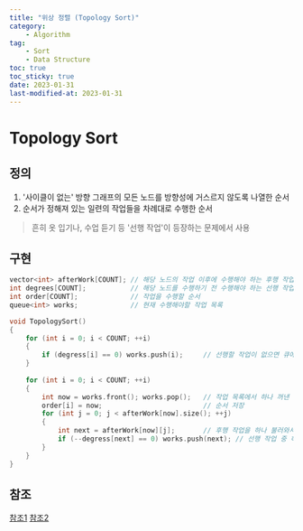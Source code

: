 ```yaml
---
title: "위상 정렬 (Topology Sort)"
category:
    - Algorithm
tag:
    - Sort
    - Data Structure
toc: true
toc_sticky: true
date: 2023-01-31
last-modified-at: 2023-01-31
---
```


# Topology Sort
## 정의
1. '사이클이 없는' 방향 그래프의 모든 노드를 방향성에 거스르지 않도록 나열한 순서
2. 순서가 정해져 있는 일련의 작업들을 차례대로 수행한 순서
> 흔히 옷 입기나, 수업 듣기 등 '선행 작업'이 등장하는 문제에서 사용


## 구현
```c++
vector<int> afterWork[COUNT]; // 해당 노드의 작업 이후에 수행해야 하는 후행 작업
int degrees[COUNT];           // 해당 노드를 수행하기 전 수행해야 하는 선행 작업의 갯수
int order[COUNT];             // 작업을 수행할 순서
queue<int> works;             // 현재 수행해야할 작업 목록

void TopologySort()
{
    for (int i = 0; i < COUNT; ++i)
    {
        if (degress[i] == 0) works.push(i);     // 선행할 작업이 없으면 큐에 삽입
    }
    
    for (int i = 0; i < COUNT; ++i)
    {
        int now = works.front(); works.pop();   // 작업 목록에서 하나 꺼낸 후
        order[i] = now;                         // 순서 저장
        for (int j = 0; j < afterWork[now].size(); ++j)
        {
            int next = afterWork[now][j];       // 후행 작업을 하나 불러와서
            if (--degress[next] == 0) works.push(next); // 선행 작업 중 하나를 수행 했으므로 감소시키고, 그 수가 0이라면 (더 이상 진행할 선행 작업이 없다면) 큐에 삽입
        }
    }
}
```

## 참조
[참조1](https://m.blog.naver.com/ndb796/221236874984)
[참조2](https://velog.io/@kimdukbae/%EC%9C%84%EC%83%81-%EC%A0%95%EB%A0%AC-Topological-Sorting)